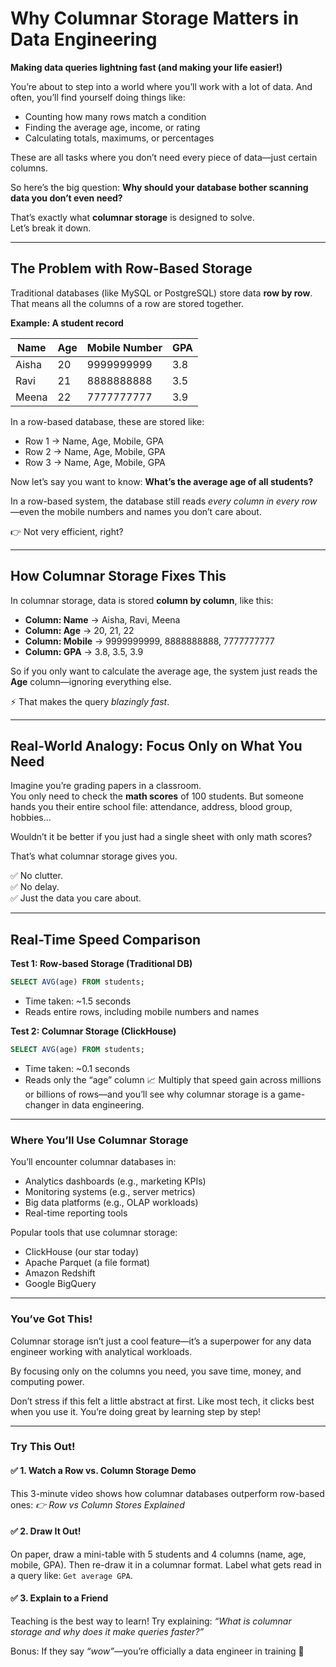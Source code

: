 # Why Columnar Storage Matters in Data Engineering
**Making data queries lightning fast (and making your life easier!)**

You’re about to step into a world where you’ll work with a lot of data. And often, you’ll find yourself doing things like:

- Counting how many rows match a condition  
- Finding the average age, income, or rating  
- Calculating totals, maximums, or percentages  

These are all tasks where you don’t need every piece of data—just certain columns.

So here’s the big question: **Why should your database bother scanning data you don’t even need?**

That’s exactly what **columnar storage** is designed to solve.  
Let’s break it down.

---

## The Problem with Row-Based Storage
Traditional databases (like MySQL or PostgreSQL) store data **row by row**. That means all the columns of a row are stored together.

**Example: A student record**

| Name  | Age | Mobile Number | GPA |
|-------|-----|---------------|-----|
| Aisha | 20  | 9999999999    | 3.8 |
| Ravi  | 21  | 8888888888    | 3.5 |
| Meena | 22  | 7777777777    | 3.9 |

In a row-based database, these are stored like:

- Row 1 → Name, Age, Mobile, GPA  
- Row 2 → Name, Age, Mobile, GPA  
- Row 3 → Name, Age, Mobile, GPA  

Now let’s say you want to know: **What’s the average age of all students?**

In a row-based system, the database still reads *every column in every row*—even the mobile numbers and names you don’t care about.  

👉 Not very efficient, right?

---

## How Columnar Storage Fixes This
In columnar storage, data is stored **column by column**, like this:

- **Column: Name** → Aisha, Ravi, Meena  
- **Column: Age** → 20, 21, 22  
- **Column: Mobile** → 9999999999, 8888888888, 7777777777  
- **Column: GPA** → 3.8, 3.5, 3.9  

So if you only want to calculate the average age, the system just reads the **Age** column—ignoring everything else.  

⚡ That makes the query *blazingly fast*.

---

## Real-World Analogy: Focus Only on What You Need
Imagine you’re grading papers in a classroom.  
You only need to check the **math scores** of 100 students. But someone hands you their entire school file: attendance, address, blood group, hobbies…  

Wouldn’t it be better if you just had a single sheet with only math scores?  

That’s what columnar storage gives you.  

✅ No clutter.  
✅ No delay.  
✅ Just the data you care about.

---

## Real-Time Speed Comparison

**Test 1: Row-based Storage (Traditional DB)**  
```sql
SELECT AVG(age) FROM students;
```
- Time taken: ~1.5 seconds
- Reads entire rows, including mobile numbers and names

**Test 2: Columnar Storage (ClickHouse)**
```sql
SELECT AVG(age) FROM students;
```
- Time taken: ~0.1 seconds
- Reads only the “age” column
📈 Multiply that speed gain across millions or billions of rows—and you’ll see why columnar storage is a game-changer in data engineering.

---
### Where You’ll Use Columnar Storage
You’ll encounter columnar databases in:
- Analytics dashboards (e.g., marketing KPIs)
- Monitoring systems (e.g., server metrics)
- Big data platforms (e.g., OLAP workloads)
- Real-time reporting tools

Popular tools that use columnar storage:
- ClickHouse (our star today)
- Apache Parquet (a file format)
- Amazon Redshift
- Google BigQuery

---
### You’ve Got This!
Columnar storage isn’t just a cool feature—it’s a superpower for any data engineer working with analytical workloads.

By focusing only on the columns you need, you save time, money, and computing power.

Don’t stress if this felt a little abstract at first. Like most tech, it clicks best when you use it. You’re doing great by learning step by step!

---
### Try This Out!
#### ✅ 1. Watch a Row vs. Column Storage Demo
This 3-minute video shows how columnar databases outperform row-based ones: _👉 Row vs Column Stores Explained_

#### ✅ 2. Draw It Out!
On paper, draw a mini-table with 5 students and 4 columns (name, age, mobile, GPA).
Then re-draw it in a columnar format.
Label what gets read in a query like: `Get average GPA`.

#### ✅ 3. Explain to a Friend
Teaching is the best way to learn! Try explaining:
_“What is columnar storage and why does it make queries faster?”_

Bonus: If they say _“wow”_—you’re officially a data engineer in training 🎉

